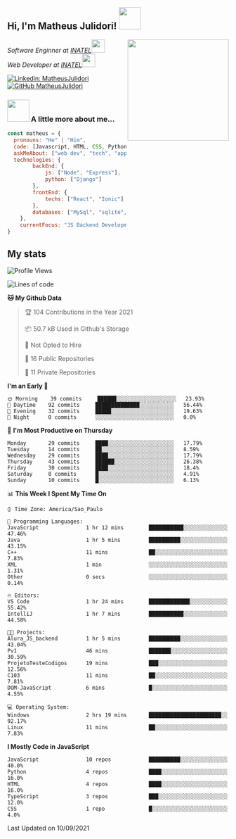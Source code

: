 <h2> Hi, I'm Matheus Julidori! <img src="https://media.giphy.com/media/12oufCB0MyZ1Go/giphy.gif" width="50"></h2>
<img align='right' src="https://media.giphy.com/media/M9gbBd9nbDrOTu1Mqx/giphy.gif" width="230">
<p><em>Software Enginner at <a href="http://www.inatel.br">INATEL</a><img src="https://media.giphy.com/media/fYSnHlufseco8Fh93Z/giphy.gif" width="30"></br>
  Web Developer at <a href="http://www.inatel.br">INATEL</a><img src="https://media.giphy.com/media/WUlplcMpOCEmTGBtBW/giphy.gif" width="30"> 
</em></p>

[![Linkedin: MatheusJulidori](https://img.shields.io/badge/-MatheusJulidori-blue?style=flat-square&logo=Linkedin&logoColor=white&link=https://www.linkedin.com/in/MatheusJulidori/)](https://www.linkedin.com/in/MatheusJulidori/)
[![GitHub MatheusJulidori](https://img.shields.io/github/followers/matheusjulidori?label=follow&style=social)](https://github.com/MatheusJulidori)


### <img src="https://media.giphy.com/media/VgCDAzcKvsR6OM0uWg/giphy.gif" width="50"> A little more about me...  

```javascript
const matheus = {
  pronouns: "He" | "Him",
  code: [Javascript, HTML, CSS, Python, Java, C++, C],
  askMeAbout: ["web dev", "tech", "app dev", "games"],
  technologies: {
        backEnd: {
            js: ["Node", "Express"],
            python: ["Django"]
        },
        frontEnd: {
            techs: ["React", "Ionic"]
        },
        databases: ["MySql", "sqlite","PostgreSQL"],
    },
    currentFocus: "JS Backend Development",
}
```
<h2>My stats</h2>

<!--START_SECTION:waka-->
![Profile Views](http://img.shields.io/badge/Profile%20Views-4-blue)

![Lines of code](https://img.shields.io/badge/From%20Hello%20World%20I%27ve%20Written-489259%20lines%20of%20code-blue)

**🐱 My Github Data** 

> 🏆 104 Contributions in the Year 2021
 > 
> 📦 50.7 kB Used in Github's Storage 
 > 
> 🚫 Not Opted to Hire
 > 
> 📜 16 Public Repositories 
 > 
> 🔑 11 Private Repositories  
 > 
**I'm an Early 🐤** 

```text
🌞 Morning    39 commits     ██████░░░░░░░░░░░░░░░░░░░   23.93% 
🌆 Daytime    92 commits     ██████████████░░░░░░░░░░░   56.44% 
🌃 Evening    32 commits     █████░░░░░░░░░░░░░░░░░░░░   19.63% 
🌙 Night      0 commits      ░░░░░░░░░░░░░░░░░░░░░░░░░   0.0%

```
📅 **I'm Most Productive on Thursday** 

```text
Monday       29 commits     ████░░░░░░░░░░░░░░░░░░░░░   17.79% 
Tuesday      14 commits     ██░░░░░░░░░░░░░░░░░░░░░░░   8.59% 
Wednesday    29 commits     ████░░░░░░░░░░░░░░░░░░░░░   17.79% 
Thursday     43 commits     ██████░░░░░░░░░░░░░░░░░░░   26.38% 
Friday       30 commits     ████░░░░░░░░░░░░░░░░░░░░░   18.4% 
Saturday     8 commits      █░░░░░░░░░░░░░░░░░░░░░░░░   4.91% 
Sunday       10 commits     █░░░░░░░░░░░░░░░░░░░░░░░░   6.13%

```


📊 **This Week I Spent My Time On** 

```text
⌚︎ Time Zone: America/Sao_Paulo

💬 Programming Languages: 
JavaScript               1 hr 12 mins        ███████████░░░░░░░░░░░░░░   47.46% 
Java                     1 hr 5 mins         ██████████░░░░░░░░░░░░░░░   43.15% 
C++                      11 mins             ██░░░░░░░░░░░░░░░░░░░░░░░   7.83% 
XML                      1 min               ░░░░░░░░░░░░░░░░░░░░░░░░░   1.31% 
Other                    0 secs              ░░░░░░░░░░░░░░░░░░░░░░░░░   0.14%

🔥 Editors: 
VS Code                  1 hr 24 mins        █████████████░░░░░░░░░░░░   55.42% 
IntelliJ                 1 hr 7 mins         ███████████░░░░░░░░░░░░░░   44.58%

🐱‍💻 Projects: 
Alura_JS_backend         1 hr 5 mins         ██████████░░░░░░░░░░░░░░░   43.04% 
Pv1                      46 mins             ███████░░░░░░░░░░░░░░░░░░   30.59% 
ProjetoTesteCodigos      19 mins             ███░░░░░░░░░░░░░░░░░░░░░░   12.56% 
C103                     11 mins             ██░░░░░░░░░░░░░░░░░░░░░░░   7.81% 
DOM-JavaScript           6 mins              █░░░░░░░░░░░░░░░░░░░░░░░░   4.55%

💻 Operating System: 
Windows                  2 hrs 19 mins       ███████████████████████░░   92.17% 
Linux                    11 mins             ██░░░░░░░░░░░░░░░░░░░░░░░   7.83%

```

**I Mostly Code in JavaScript** 

```text
JavaScript               10 repos            ██████████░░░░░░░░░░░░░░░   40.0% 
Python                   4 repos             ████░░░░░░░░░░░░░░░░░░░░░   16.0% 
HTML                     4 repos             ████░░░░░░░░░░░░░░░░░░░░░   16.0% 
TypeScript               3 repos             ███░░░░░░░░░░░░░░░░░░░░░░   12.0% 
CSS                      1 repo              █░░░░░░░░░░░░░░░░░░░░░░░░   4.0%

```



 Last Updated on 10/09/2021
<!--END_SECTION:waka-->
